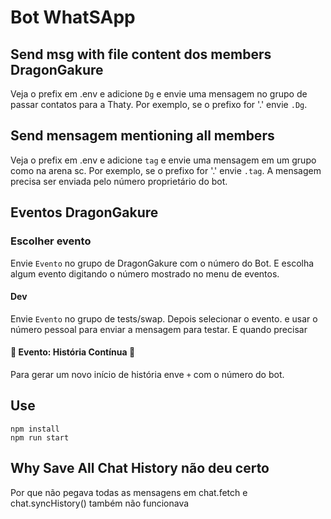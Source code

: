 # Bot WhatSApp

## Send msg with file content dos members DragonGakure
Veja o prefix em .env e adicione `Dg` e envie uma mensagem no grupo de passar contatos para a Thaty. Por exemplo, se o prefixo for '.' envie `.Dg`.

## Send mensagem mentioning all members
Veja o prefix em .env e adicione `tag` e envie uma mensagem em um grupo como na arena sc. Por exemplo, se o prefixo for '.' envie `.tag`. A mensagem precisa ser enviada pelo número proprietário do bot.

## Eventos DragonGakure

### Escolher evento
Envie `Evento` no grupo de DragonGakure com o número do Bot. E escolha algum evento digitando o número mostrado no menu de eventos.

#### Dev
Envie `Evento` no grupo de tests/swap. Depois selecionar o evento. e usar o número pessoal para enviar a mensagem para testar. E quando precisar 

#### 📝 Evento: História Contínua 📝
Para gerar um novo início de história enve `+` com o número do bot.

## Use
```
npm install
npm run start
```

## Why Save All Chat History não deu certo
Por que não pegava todas as mensagens em chat.fetch e chat.syncHistory() também não funcionava